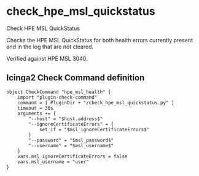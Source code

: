 # check_hpe_msl_quickstatus
Check HPE MSL QuickStatus

Checks the HPE MSL QuickStatus for both health errors currently present and in the log that are not cleared.

Verified against HPE MSL 3040.

## Icinga2 Check Command definition
```
object CheckCommand "hpe_msl_health" {
    import "plugin-check-command"
    command = [ PluginDir + "/check_hpe_msl_quickstatus.py" ]
    timeout = 30s
    arguments += {
        "--host" = "$host.address$"
        "--ignoreCertificateErrors" = {
            set_if = "$msl_ignoreCertificateErrors$"
        }
        "--password" = "$msl_password$"
        "--username" = "$msl_username$"
    }
    vars.msl_ignoreCertificateErrors = false
    vars.msl_username = "user"
}
```
